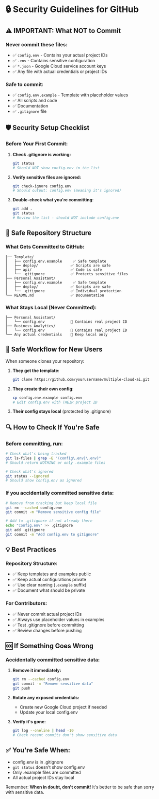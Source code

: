 # 🔒 Security Guidelines for GitHub

## ⚠️ **IMPORTANT: What NOT to Commit**

### **Never commit these files:**
- ✅ `config.env` - Contains your actual project IDs
- ✅ `.env` - Contains sensitive configuration
- ✅ `*.json` - Google Cloud service account keys
- ✅ Any file with actual credentials or project IDs

### **Safe to commit:**
- ✅ `config.env.example` - Template with placeholder values
- ✅ All scripts and code
- ✅ Documentation
- ✅ `.gitignore` file

## 🛡️ **Security Setup Checklist**

### **Before Your First Commit:**

1. **Check .gitignore is working:**
   ```bash
   git status
   # Should NOT show config.env in the list
   ```

2. **Verify sensitive files are ignored:**
   ```bash
   git check-ignore config.env
   # Should output: config.env (meaning it's ignored)
   ```

3. **Double-check what you're committing:**
   ```bash
   git add .
   git status
   # Review the list - should NOT include config.env
   ```

## 🔧 **Safe Repository Structure**

### **What Gets Committed to GitHub:**
```
├── Template/
│   ├── config.env.example     ✅ Safe template
│   ├── deploy/               ✅ Scripts are safe
│   ├── api/                  ✅ Code is safe
│   └── .gitignore            ✅ Protects sensitive files
├── Personal Assistant/
│   ├── config.env.example     ✅ Safe template
│   ├── deploy/               ✅ Scripts are safe
│   └── .gitignore            ✅ Individual protection
└── README.md                 ✅ Documentation
```

### **What Stays Local (Never Committed):**
```
├── Personal Assistant/
│   └── config.env            🚫 Contains real project ID
├── Business Analytics/
│   └── config.env            🚫 Contains real project ID
└── Any actual credentials    🚫 Keep local only
```

## 🚀 **Safe Workflow for New Users**

When someone clones your repository:

1. **They get the template:**
   ```bash
   git clone https://github.com/yourusername/multiple-cloud-ai.git
   ```

2. **They create their own config:**
   ```bash
   cp config.env.example config.env
   # Edit config.env with THEIR project ID
   ```

3. **Their config stays local** (protected by .gitignore)

## 🔍 **How to Check If You're Safe**

### **Before committing, run:**
```bash
# Check what's being tracked
git ls-files | grep -E "(config\.env|\.env)"
# Should return NOTHING or only .example files

# Check what's ignored
git status --ignored
# Should show config.env as ignored
```

### **If you accidentally committed sensitive data:**
```bash
# Remove from tracking but keep local file
git rm --cached config.env
git commit -m "Remove sensitive config file"

# Add to .gitignore if not already there
echo "config.env" >> .gitignore
git add .gitignore
git commit -m "Add config.env to gitignore"
```

## 💡 **Best Practices**

### **Repository Structure:**
- ✅ Keep templates and examples public
- ✅ Keep actual configurations private
- ✅ Use clear naming (`.example` suffix)
- ✅ Document what should be private

### **For Contributors:**
- ✅ Never commit actual project IDs
- ✅ Always use placeholder values in examples
- ✅ Test .gitignore before committing
- ✅ Review changes before pushing

## 🆘 **If Something Goes Wrong**

### **Accidentally committed sensitive data:**
1. **Remove it immediately:**
   ```bash
   git rm --cached config.env
   git commit -m "Remove sensitive data"
   git push
   ```

2. **Rotate any exposed credentials:**
   - Create new Google Cloud project if needed
   - Update your local config.env

3. **Verify it's gone:**
   ```bash
   git log --oneline | head -10
   # Check recent commits don't show sensitive data
   ```

## ✅ **You're Safe When:**
- config.env is in .gitignore
- `git status` doesn't show config.env
- Only .example files are committed
- All actual project IDs stay local

Remember: **When in doubt, don't commit!** It's better to be safe than sorry with sensitive data.
